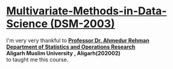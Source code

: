 # [**Multivariate-Methods-in-Data-Science (DSM-2003)**](https://github.com/MohammadWasiq0786/Multivariate-Methods-in-Data-Science)
I'm very very thankful to
[**Professor Dr. Ahmedur Rehman**](https://www.amu.ac.in/faculty/statistics-and-operations-research/ahmadur-rahman)
<br>[**Department of Statistics and Operations Research**](https://www.amu.ac.in/department/statistics-and-operations-research) 
<br>**Aligarh Muslim University , Aligarh(202002)**
<br>to taught me this course.
